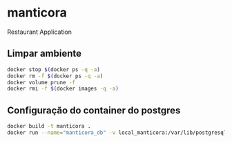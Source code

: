 # manticora

Restaurant Application

## Limpar ambiente

```sh
docker stop $(docker ps -q -a)
docker rm -f $(docker ps -q -a)
docker volume prune -f
docker rmi -f $(docker images -q -a)
```

## Configuração do container do postgres
```sh
docker build -t manticora .
docker run --name="manticora_db" -v local_manticora:/var/lib/postgresql/data manticora
```
